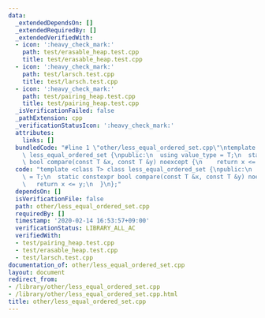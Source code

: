 ```yaml
---
data:
  _extendedDependsOn: []
  _extendedRequiredBy: []
  _extendedVerifiedWith:
  - icon: ':heavy_check_mark:'
    path: test/erasable_heap.test.cpp
    title: test/erasable_heap.test.cpp
  - icon: ':heavy_check_mark:'
    path: test/larsch.test.cpp
    title: test/larsch.test.cpp
  - icon: ':heavy_check_mark:'
    path: test/pairing_heap.test.cpp
    title: test/pairing_heap.test.cpp
  _isVerificationFailed: false
  _pathExtension: cpp
  _verificationStatusIcon: ':heavy_check_mark:'
  attributes:
    links: []
  bundledCode: "#line 1 \"other/less_equal_ordered_set.cpp\"\ntemplate <class T> class\
    \ less_equal_ordered_set {\npublic:\n  using value_type = T;\n  static constexpr\
    \ bool compare(const T &x, const T &y) noexcept {\n    return x <= y;\n  }\n};\n"
  code: "template <class T> class less_equal_ordered_set {\npublic:\n  using value_type\
    \ = T;\n  static constexpr bool compare(const T &x, const T &y) noexcept {\n \
    \   return x <= y;\n  }\n};"
  dependsOn: []
  isVerificationFile: false
  path: other/less_equal_ordered_set.cpp
  requiredBy: []
  timestamp: '2020-02-14 16:53:57+09:00'
  verificationStatus: LIBRARY_ALL_AC
  verifiedWith:
  - test/pairing_heap.test.cpp
  - test/erasable_heap.test.cpp
  - test/larsch.test.cpp
documentation_of: other/less_equal_ordered_set.cpp
layout: document
redirect_from:
- /library/other/less_equal_ordered_set.cpp
- /library/other/less_equal_ordered_set.cpp.html
title: other/less_equal_ordered_set.cpp
---
```

